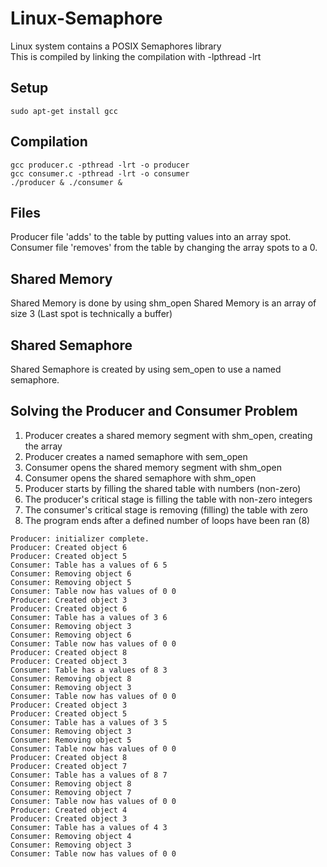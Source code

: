 # Linux-Semaphore  
Linux system contains a POSIX Semaphores library  
This is compiled by linking the compilation with -lpthread -lrt  
## Setup
```
sudo apt-get install gcc
```
## Compilation  
```
gcc producer.c -pthread -lrt -o producer  
gcc consumer.c -pthread -lrt -o consumer  
./producer & ./consumer &  
```
## Files
Producer file 'adds' to the table by putting values into an array spot.
Consumer file 'removes' from the table by changing the array spots to a 0.
## Shared Memory
Shared Memory is done by using shm_open
Shared Memory is an array of size 3 (Last spot is technically a buffer)
## Shared Semaphore
Shared Semaphore is created by using sem_open to use a named semaphore.
## Solving the Producer and Consumer Problem
1. Producer creates a shared memory segment with shm_open, creating the array
2. Producer creates a named semaphore with sem_open
3. Consumer opens the shared memory segment with shm_open
4. Consumer opens the shared semaphore with shm_open
5. Producer starts by filling the shared table with numbers (non-zero)
6. The producer's critical stage is filling the table with non-zero integers
7. The consumer's critical stage is removing (filling) the table with zero
8. The program ends after a defined number of loops have been ran (8)
```
Producer: initializer complete.
Producer: Created object 6
Producer: Created object 5
Consumer: Table has a values of 6 5
Consumer: Removing object 6
Consumer: Removing object 5
Consumer: Table now has values of 0 0
Producer: Created object 3
Producer: Created object 6
Consumer: Table has a values of 3 6
Consumer: Removing object 3
Consumer: Removing object 6
Consumer: Table now has values of 0 0
Producer: Created object 8
Producer: Created object 3
Consumer: Table has a values of 8 3
Consumer: Removing object 8
Consumer: Removing object 3
Consumer: Table now has values of 0 0
Producer: Created object 3
Producer: Created object 5
Consumer: Table has a values of 3 5
Consumer: Removing object 3
Consumer: Removing object 5
Consumer: Table now has values of 0 0
Producer: Created object 8
Producer: Created object 7
Consumer: Table has a values of 8 7
Consumer: Removing object 8
Consumer: Removing object 7
Consumer: Table now has values of 0 0
Producer: Created object 4
Producer: Created object 3
Consumer: Table has a values of 4 3
Consumer: Removing object 4
Consumer: Removing object 3
Consumer: Table now has values of 0 0
```
